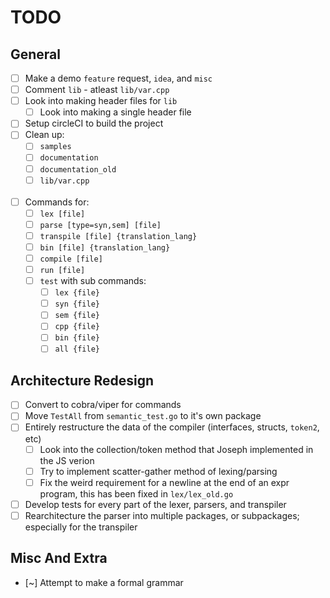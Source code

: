 # TODO

## General

- [ ] Make a demo `feature` request, `idea`, and `misc`
- [ ] Comment `lib` - atleast `lib/var.cpp`
- [ ] Look into making header files for `lib`
  - [ ] Look into making a single header file
- [ ] Setup circleCI to build the project
- [ ] Clean up:
  - [ ] `samples`
  - [ ] `documentation`
  - [ ] `documentation_old`
  - [ ] `lib/var.cpp`<br><br>
- [ ] Commands for:
  - [ ] `lex [file]`
  - [ ] `parse [type=syn,sem] [file]`
  - [ ] `transpile [file] {translation_lang}`
  - [ ] `bin [file] {translation_lang}`
  - [ ] `compile [file]`
  - [ ] `run [file]`
  - [ ] `test` with sub commands:
    - [ ] `lex {file}`
    - [ ] `syn {file}`
    - [ ] `sem {file}`
    - [ ] `cpp {file}`
    - [ ] `bin {file}`
    - [ ] `all {file}`

## Architecture Redesign

- [ ] Convert to cobra/viper for commands
- [ ] Move `TestAll` from `semantic_test.go` to it's own package
- [ ] Entirely restructure the data of the compiler (interfaces, structs, `token2`, etc)
  - [ ] Look into the collection/token method that Joseph implemented in the JS verion
  - [ ] Try to implement scatter-gather method of lexing/parsing
  - [ ] Fix the weird requirement for a newline at the end of an expr program, this has been fixed in `lex/lex_old.go`
- [ ] Develop tests for every part of the lexer, parsers, and transpiler
- [ ] Rearchitecture the parser into multiple packages, or subpackages; especially for the transpiler

## Misc And Extra

- [~] Attempt to make a formal grammar